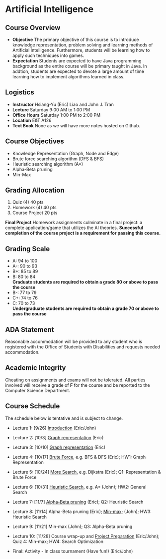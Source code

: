 # Artificial Intelligence

## Course Overview

- **Objective** The primary objective of this course is to introduce knowledge representation, problem solving and learning methods of Artificial Intelligence. Furthermore, students will be learning how to apply such techniques into  games.
- **Expectation** Students are expected to have Java programming background as the entire course will be primary taught in Java. In addtion, students are expected to devote a large amount of time learning how to implement algorithms learned in class.

## Logistics

- **Instructor** Hsiang-Yu (Eric) Liao and John J. Tran
- **Lecture** Saturday 9:00 AM to 1:00 PM
- **Office Hours** Saturday 1:00 PM to 2:00 PM
- **Location** E&T A126
- **Text Book** None as we will have more notes hosted on Github.

## Course Objectives

* Knowledge Representation (Graph, Node and Edge)
* Brute force searching algorithm (DFS & BFS)
* Heuristic searching algorithm (A*)
* Alpha-Beta pruning
* Min-Max

## Grading Allocation

1. Quiz (4) 40 pts
2. Homework (4) 40 pts
3. Course Project 20 pts

**Final Project** Homework assignments culminate in a final project: a complete application/game that utilizes the AI theories. **Successful completion of the course project is a requirement for passing this course.**

## Grading Scale

* A: 94 to 100
* A-: 90 to 93
* B+: 85 to 89
* B: 80 to 84  
**Graduate students are required to obtain a grade 80 or above to pass the course**
* B-: 77 to 79
* C+: 74 to 76
* C: 70 to 73  
**Undergraduate students are required to obtain a grade 70 or above to pass the course**

## ADA Statement

Reasonable accommodation will be provided to any student who is registered with the Office of Students with Disabilities and requests needed accommodation.

## Academic Integrity

Cheating on assignments and exams will not be tolerated. All parties involved will receive a grade of **F** for the course and be reported to the Computer Science Department.

## Course Schedule

The schedule below is tentative and is subject to change.

* Lecture 1: [9/26] [Introduction](documents/notes/introduction.md) (Eric/John)

* Lecture 2: [10/3] [Graph representation](documents/notes/graph-representation.md) (Eric)

* Lecture 3: [10/10] [Graph representation](documents/notes/graph-representation.md) (Eric)

* Lecture 4: [10/17] [Brute Force](documents/notes/general-search.md), e.g. BFS & DFS (Eric); HW1: Graph Representation

* Lecture 5: [10/24] [More Search](documents/notes/advanced-search.md), e.g. Dijkstra (Eric); Q1: Representation & Brute Force

* Lecture 6: [10/31] [Heuristic Search](documents/notes/heuristic-search.md), e.g. A* (John); HW2: General Search

* Lecture 7: [11/7]  [Alpha-Beta pruning](documents/notes/alpha-beta-pruning.md) (Eric); Q2: Heuristic Search

* Lecture 8: [11/14] Alpha-Beta pruning (Eric); [Min-max](documents/notes/min-max.md); (John); HW3: Heuristic Search

* Lecture 9: [11/21] Min-max (John); Q3: Alpha-Beta pruning

* Lecture 10: [11/28] Course wrap-up and [Project Preparation](documents/final-project/project.md) (Eric/John); Quiz 4: Min-max; HW4: Search Optimization

* Final: Activity - In class tournament (Have fun!) (Eric/John)
